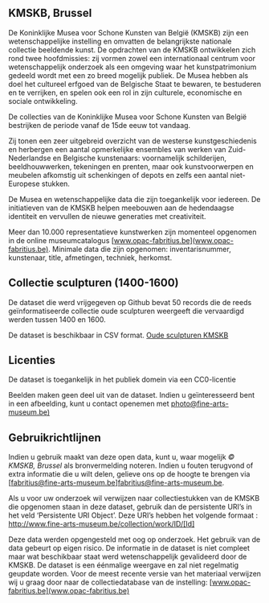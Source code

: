 ## KMSKB, Brussel
De Koninklijke Musea voor Schone Kunsten van België (KMSKB) zijn een wetenschappelijke instelling en omvatten de belangrijkste nationale collectie beeldende kunst. De opdrachten van de KMSKB ontwikkelen zich rond twee hoofdmissies: zij vormen zowel een internationaal centrum voor wetenschappelijk onderzoek als een omgeving waar het kunstpatrimonium gedeeld wordt met een zo breed mogelijk publiek. De Musea hebben als doel het cultureel erfgoed van de Belgische Staat te bewaren, te bestuderen en te verrijken, en spelen ook een rol in zijn culturele, economische en sociale ontwikkeling.

De collecties van de Koninklijke Musea voor Schone Kunsten van België bestrijken de periode vanaf de 15de eeuw tot vandaag. 

Zij tonen een zeer uitgebreid overzicht van de westerse kunstgeschiedenis en herbergen een aantal opmerkelijke ensembles van werken van Zuid-Nederlandse en Belgische kunstenaars: voornamelijk schilderijen, beeldhouwwerken, tekeningen en prenten, maar ook kunstvoorwerpen en meubelen afkomstig uit schenkingen of depots en zelfs een aantal niet-Europese stukken.

De Musea en wetenschappelijke data die zijn toegankelijk voor iedereen. De initiatieven van de KMSKB helpen meebouwen aan de hedendaagse identiteit en vervullen de nieuwe generaties met creativiteit.

Meer dan 10.000 representatieve kunstwerken zijn momenteel opgenomen in de online museumcatalogus [www.opac-fabritius.be](www.opac-fabritius.be). Minimale data die zijn opgenomen: inventarisnummer, kunstenaar, title, afmetingen, techniek, herkomst.

## Collectie sculpturen (1400-1600)
De dataset die werd vrijgegeven op Github bevat 50 records die de reeds geïnformatiseerde collectie oude sculpturen weergeeft die vervaardigd werden tussen 1400 en 1600.

De dataset is beschikbaar in CSV format.
[Oude sculpturen KMSKB](http://www.opac-fabritius.be)

## Licenties
De dataset is toegankelijk in het publiek domein via een CC0-licentie

Beelden maken geen deel uit van de dataset. Indien u geïnteresseerd bent in een afbeelding, kunt u contact openemen met [photo@fine-arts-museum.be)](photo@fine-arts-museum.be)  

## Gebruikrichtlijnen
Indien u gebruik maakt van deze open data, kunt u, waar mogelijk *© KMSKB, Brussel* als bronvermelding noteren.  Indien u fouten terugvond of extra informatie die u wilt delen, gelieve ons op de hoogte te brengen via [fabritius@fine-arts-museum.be]fabritius@fine-arts-museum.be. 

Als u voor uw onderzoek wil verwijzen naar collectiestukken van de KMSKB die opgenomen staan in deze dataset, gebruik dan de persistente URI’s in het veld ‘Persistente URI Object’. Deze URI’s hebben het volgende formaat : http://www.fine-arts-museum.be/collection/work/ID/[Id]

Deze data werden opgengesteld met oog op onderzoek. Het gebruik van de data gebeurt op eigen risico. De informatie in de dataset is niet compleet maar wat beschikbaar staat werd wetenschappelijk gevalideerd door de KMSKB. De dataset is een éénmalige weergave en zal niet regelmatig geupdate worden. Voor de meest recente versie van het materiaal verwijzen wij u graag door naar de collectiedatabase van de instelling: [www.opac-fabritius.be](www.opac-fabritius.be)
